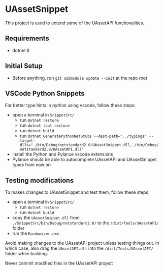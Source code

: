 # UAssetSnippet
This project is used to extend some of the UAssetAPI functionalities.

## Requirements
* dotnet 8

## Initial Setup
* Before anything, run `git submodule update --init` at the repo root

## VSCode Python Snippets
For better type hints in python using vscode, follow these steps:

* open a terminal in `SnippetSrc/`
  * run `dotnet restore`
  * run `dotnet tool restore`
  * run `dotnet build`
  * run `dotnet GeneratePythonNetStubs --dest-path="../typings" --target-dlls="./bin/Debug/netstandard2.0/UAssetSnippet.dll,./bin/Debug/netstandard2.0/UAssetAPI.dll"`
* install the Python and Pylance vscode extensions
* Pylance should be able to autocomplete UAssetAPI and UAssetSnippet types from now on

## Testing modifications
To makes changes to UAssetSnippet and test them, follow these steps:

* open a terminal in `SnippetSrc/`
  * run `dotnet restore`
  * run `dotnet build`
* copy the `UAssetSnippet.dll` from `./SnippetSrc/bin/Debug/netstandard2.0/` to the `/dist/Tools/UAssetAPI/` folder
* run the `Randomizer.exe`

Avoid making changes to the UAssetAPI project unless testing things out.
In which case, also drag the `UAssetAPI.dll` into the `/dist/Tools/UAssetAPI/` folder when building.

Never commit modified files in the UAssetAPI project